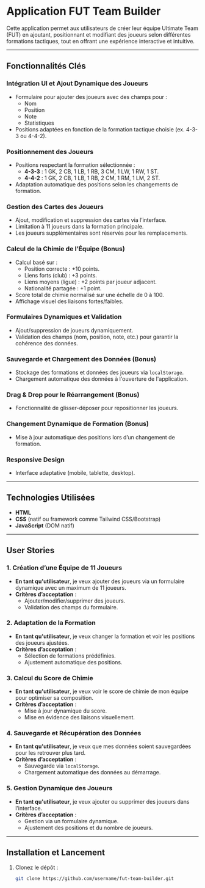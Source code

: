 # Application FUT Team Builder

Cette application permet aux utilisateurs de créer leur équipe Ultimate Team (FUT) en ajoutant, positionnant et modifiant des joueurs selon différentes formations tactiques, tout en offrant une expérience interactive et intuitive.

---

## Fonctionnalités Clés

### Intégration UI et Ajout Dynamique des Joueurs
- Formulaire pour ajouter des joueurs avec des champs pour :
  - Nom
  - Position
  - Note
  - Statistiques
- Positions adaptées en fonction de la formation tactique choisie (ex. 4-3-3 ou 4-4-2).

### Positionnement des Joueurs
- Positions respectant la formation sélectionnée :
  - **4-3-3** : 1 GK, 2 CB, 1 LB, 1 RB, 3 CM, 1 LW, 1 RW, 1 ST.
  - **4-4-2** : 1 GK, 2 CB, 1 LB, 1 RB, 2 CM, 1 RM, 1 LM, 2 ST.
- Adaptation automatique des positions selon les changements de formation.

### Gestion des Cartes des Joueurs
- Ajout, modification et suppression des cartes via l’interface.
- Limitation à 11 joueurs dans la formation principale.
- Les joueurs supplémentaires sont réservés pour les remplacements.

### Calcul de la Chimie de l’Équipe (Bonus)
- Calcul basé sur :
  - Position correcte : +10 points.
  - Liens forts (club) : +3 points.
  - Liens moyens (ligue) : +2 points par joueur adjacent.
  - Nationalité partagée : +1 point.
- Score total de chimie normalisé sur une échelle de 0 à 100.
- Affichage visuel des liaisons fortes/faibles.

### Formulaires Dynamiques et Validation
- Ajout/suppression de joueurs dynamiquement.
- Validation des champs (nom, position, note, etc.) pour garantir la cohérence des données.

### Sauvegarde et Chargement des Données (Bonus)
- Stockage des formations et données des joueurs via `localStorage`.
- Chargement automatique des données à l'ouverture de l'application.

### Drag & Drop pour le Réarrangement (Bonus)
- Fonctionnalité de glisser-déposer pour repositionner les joueurs.

### Changement Dynamique de Formation (Bonus)
- Mise à jour automatique des positions lors d’un changement de formation.

### Responsive Design
- Interface adaptative (mobile, tablette, desktop).

---

## Technologies Utilisées
- **HTML**
- **CSS** (natif ou framework comme Tailwind CSS/Bootstrap)
- **JavaScript** (DOM natif)

---

## User Stories

### 1. Création d’une Équipe de 11 Joueurs
- **En tant qu'utilisateur**, je veux ajouter des joueurs via un formulaire dynamique avec un maximum de 11 joueurs.
- **Critères d’acceptation** :
  - Ajouter/modifier/supprimer des joueurs.
  - Validation des champs du formulaire.

### 2. Adaptation de la Formation
- **En tant qu'utilisateur**, je veux changer la formation et voir les positions des joueurs ajustées.
- **Critères d’acceptation** :
  - Sélection de formations prédéfinies.
  - Ajustement automatique des positions.

### 3. Calcul du Score de Chimie
- **En tant qu'utilisateur**, je veux voir le score de chimie de mon équipe pour optimiser sa composition.
- **Critères d’acceptation** :
  - Mise à jour dynamique du score.
  - Mise en évidence des liaisons visuellement.

### 4. Sauvegarde et Récupération des Données
- **En tant qu'utilisateur**, je veux que mes données soient sauvegardées pour les retrouver plus tard.
- **Critères d’acceptation** :
  - Sauvegarde via `localStorage`.
  - Chargement automatique des données au démarrage.

### 5. Gestion Dynamique des Joueurs
- **En tant qu'utilisateur**, je veux ajouter ou supprimer des joueurs dans l’interface.
- **Critères d’acceptation** :
  - Gestion via un formulaire dynamique.
  - Ajustement des positions et du nombre de joueurs.

---

## Installation et Lancement
1. Clonez le dépôt :  
   ```bash
   git clone https://github.com/username/fut-team-builder.git
